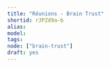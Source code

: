 ```yaml
---
title: "Réunions - Brain Trust"
shortid: rJPZd9a-b
alias:
model:
tags:
node: ["brain-trust"]
draft: yes
---
```

